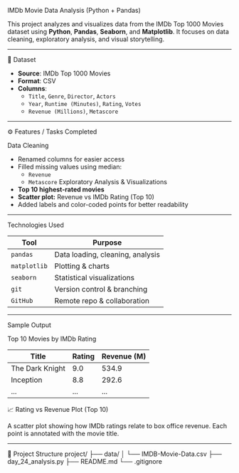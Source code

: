  IMDb Movie Data Analysis (Python + Pandas)

This project analyzes and visualizes data from the IMDb Top 1000 Movies dataset using **Python**, **Pandas**, **Seaborn**, and **Matplotlib**. It focuses on data cleaning, exploratory analysis, and visual storytelling.

---

📁 Dataset

- **Source**: IMDb Top 1000 Movies
- **Format**: CSV
- **Columns**:
  - `Title`, `Genre`, `Director`, `Actors`
  - `Year`, `Runtime (Minutes)`, `Rating`, `Votes`
  - `Revenue (Millions)`, `Metascore`

---
⚙️ Features / Tasks Completed

 Data Cleaning
- Renamed columns for easier access
- Filled missing values using median:
  - `Revenue`
  - `Metascore`
 Exploratory Analysis & Visualizations
- **Top 10 highest-rated movies**
- **Scatter plot:** Revenue vs IMDb Rating (Top 10)
- Added labels and color-coded points for better readability

---

 Technologies Used

| Tool         | Purpose                         |
|--------------|----------------------------------|
| `pandas`     | Data loading, cleaning, analysis |
| `matplotlib` | Plotting & charts                |
| `seaborn`    | Statistical visualizations       |
| `git`        | Version control & branching      |
| `GitHub`     | Remote repo & collaboration      |

---

 Sample Output

 Top 10 Movies by IMDb Rating

| Title                    | Rating | Revenue (M) |
|--------------------------|--------|-------------|
| The Dark Knight          | 9.0    | 534.9       |
| Inception                | 8.8    | 292.6       |
| ...                      | ...    | ...         |

 📈 Rating vs Revenue Plot (Top 10)

 A scatter plot showing how IMDb ratings relate to box office revenue. Each point is annotated with the movie title.

---
📂 Project Structure
project/
├── data/
│ └── IMDB-Movie-Data.csv
├── day_24_analysis.py
├── README.md
└── .gitignore



